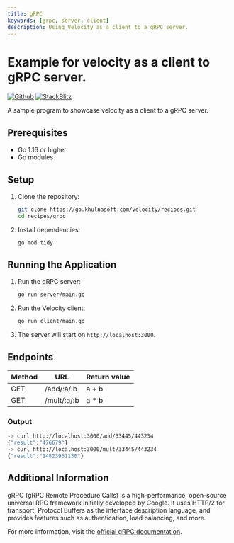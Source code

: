 ```yaml
---
title: gRPC
keywords: [grpc, server, client]
description: Using Velocity as a client to a gRPC server.
---
```


# Example for velocity as a client to gRPC server.

[![Github](https://img.shields.io/static/v1?label=&message=Github&color=2ea44f&style=for-the-badge&logo=github)](https://go.khulnasoft.com/velocity/recipes/tree/master/grpc) [![StackBlitz](https://img.shields.io/static/v1?label=&message=StackBlitz&color=2ea44f&style=for-the-badge&logo=StackBlitz)](https://stackblitz.com/github/khulnasoft/recipes/tree/master/grpc)

A sample program to showcase velocity as a client to a gRPC server.

## Prerequisites

- Go 1.16 or higher
- Go modules

## Setup

1. Clone the repository:
    ```sh
    git clone https://go.khulnasoft.com/velocity/recipes.git
    cd recipes/grpc
    ```

2. Install dependencies:
    ```sh
    go mod tidy
    ```

## Running the Application

1. Run the gRPC server:
    ```sh
    go run server/main.go
    ```

2. Run the Velocity client:
    ```sh
    go run client/main.go
    ```

3. The server will start on `http://localhost:3000`.

## Endpoints

| Method | URL           | Return value |
| ------ | ------------- | ------------ |
| GET    | /add/:a/:b    | a + b        |
| GET    | /mult/:a/:b   | a \* b       |

### Output

```bash
-> curl http://localhost:3000/add/33445/443234
{"result":"476679"}
-> curl http://localhost:3000/mult/33445/443234
{"result":"14823961130"}
```

## Additional Information

gRPC (gRPC Remote Procedure Calls) is a high-performance, open-source universal RPC framework initially developed by Google. It uses HTTP/2 for transport, Protocol Buffers as the interface description language, and provides features such as authentication, load balancing, and more.

For more information, visit the [official gRPC documentation](https://grpc.io/docs/).
